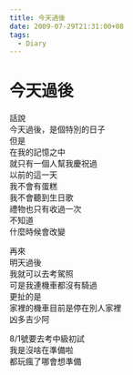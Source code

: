 ```yaml
---
title: 今天過後
date: 2009-07-29T21:31:00+08
tags:
  - Diary
---
```

# 今天過後

話說  
今天過後，是個特別的日子  
但是  
在我的記憶之中  
就只有一個人幫我慶祝過  
以前的這一天  
我不會有蛋糕  
我不會聽到生日歌  
禮物也只有收過一次  
不知道  
什麼時候會改變  
  
再來  
明天過後  
我就可以去考駕照  
可是我連機車都沒有騎過  
更扯的是  
家裡的機車目前是停在別人家裡  
凶多吉少阿  
  
8/1號要去考中級初試  
我是沒啥在準備啦  
都玩瘋了哪會想準備
